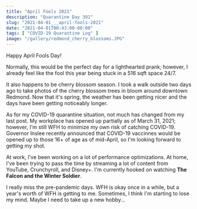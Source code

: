 ```yaml
---
title: "April Fools 2021"
description: "Quarantine Day 391"
slug: "2021-04-01___april-fools-2021"
date: "2021-04-01T00:43:00-08:00"
tags: [ "COVID-19 Quarantine Log" ]
image: "/gallery/redmond_cherry_blossoms.JPG"
---
```


Happy April Fools Day!

Normally, this would be the perfect day for a lighthearted prank; however, I
already feel like the fool this year being stuck in a 516 sqft space 24/7.

It also happens to be cherry blossom season. I took a walk outside two days ago
to take photos of the cherry blossom trees in bloom around downtown Redmond.
Now that it's spring, the weather has been getting nicer and the days have been
getting noticeably longer.

As for my COVID-19 quarantine situation, not much has changed from my last post.
My workplace has opened up partially as of March 31, 2021; however, I'm still
WFH to minimize my own risk of catching COVID-19. Governor Inslee recently
announced that COVID-19 vaccinnes would be opened up to those 16+ of age as of
mid-April, so I'm looking forward to getting my shot.

At work, I've been working on a lot of performance optimizations. At home, I've
been trying to pass the time by streaming a lot of content from YouTube,
Crunchyroll, and Disney+. I'm currently hooked on watching **The Falcon and the
Winter Soldier**.

I really miss the pre-pandemic days. WFH is okay once in a while, but a year's
worth of WFH is getting to me. Sometimes, I think I'm starting to lose my mind.
Maybe I need to take up a new hobby...